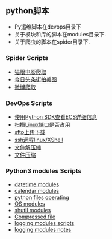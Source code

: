 ## python脚本

- Py运维脚本在devops目录下
- 关于模块和库的脚本在modules目录下.
- 关于爬虫的脚本在spider目录下.

<!-- toc -->
### Spider Scripts
  - [猫眼电影爬取](./spider/maoyan.py)
  - [今日头条街拍美图](./spider/TBeautyPicture.py)
  - [微博爬取](./spider/weibo.py)

### DevOps Scripts  
  - [使用Python SDK查看ECS详细信息](./remoteapi/aliyunecs.py)
  - [扫描Linux端口是否占用](./DevOps/scan-port.py)
  - [sftp上传下载](./DevOps/sftp.py)
  - [ssh远程linux/XShell](./DevOps/sshclient.py)
  - [文件解压缩](./DevOps/untar.py)
  - [文件压缩](./DevOps/zip.py)

### Python3 modules Scripts
  - [datetime modules](./modules/1-desctime.py)
  - [calendar modules](./modules/2-desccal.py)
  - [python files operating](./modules/3-file.py)
  - [OS modules](./modules/4os-path.py)
  - [shutil modules](./modules/5os-shutil.py)
  - [Compressed file](./modules/6zip-urllib.py)
  - [logging modules scripts](./modules/loggings/loggings.py)
  - [logging modules notes](./modules/loggings/loggings.md)
<!-- tocstop -->
